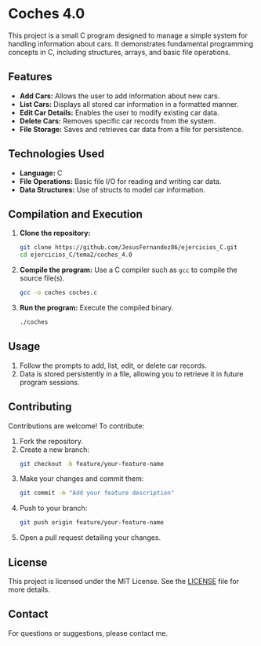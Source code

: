 
# Coches 4.0

This project is a small C program designed to manage a simple system for handling information about cars. It demonstrates fundamental programming concepts in C, including structures, arrays, and basic file operations.

## Features

- **Add Cars:** Allows the user to add information about new cars.
- **List Cars:** Displays all stored car information in a formatted manner.
- **Edit Car Details:** Enables the user to modify existing car data.
- **Delete Cars:** Removes specific car records from the system.
- **File Storage:** Saves and retrieves car data from a file for persistence.

## Technologies Used

- **Language:** C
- **File Operations:** Basic file I/O for reading and writing car data.
- **Data Structures:** Use of structs to model car information.

## Compilation and Execution

1. **Clone the repository:**
   ```bash
   git clone https://github.com/JesusFernandez86/ejercicios_C.git
   cd ejercicios_C/tema2/coches_4.0
   ```

2. **Compile the program:**
   Use a C compiler such as `gcc` to compile the source file(s).
   ```bash
   gcc -o coches coches.c
   ```

3. **Run the program:**
   Execute the compiled binary.
   ```bash
   ./coches
   ```

## Usage

1. Follow the prompts to add, list, edit, or delete car records.
2. Data is stored persistently in a file, allowing you to retrieve it in future program sessions.

## Contributing

Contributions are welcome! To contribute:

1. Fork the repository.
2. Create a new branch:
   ```bash
   git checkout -b feature/your-feature-name
   ```
3. Make your changes and commit them:
   ```bash
   git commit -m "Add your feature description"
   ```
4. Push to your branch:
   ```bash
   git push origin feature/your-feature-name
   ```
5. Open a pull request detailing your changes.

## License

This project is licensed under the MIT License. See the [LICENSE](LICENSE) file for more details.

## Contact

For questions or suggestions, please contact me.
